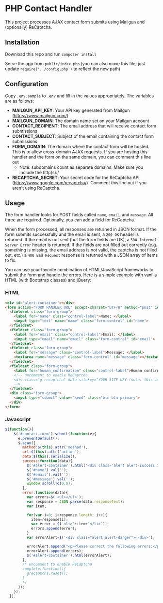 # PHP Contact Handler
This project processes AJAX contact form submits using Mailgun and (optionally) ReCaptcha.

## Installation

Download this repo and run `composer install`

Serve the app from `public/index.php` (you can also move this file; just update `require('../config.php')` to reflect the new path)

## Configuration

Copy `.env.sample` to `.env` and fill in the values appropriately. The variables are as follows:
- **MAILGUN_API_KEY**: Your API key generated from Mailgun (https://www.mailgun.com/)
- **MAILGUN_DOMAIN**: The domain name set on your Mailgun account
- **CONTACT_RECIPIENT**: The email address that will receive contact form submissions
- **CONTACT_SUBJECT**: Subject of the email containing the contact form submissions
- **FORM_DOMAIN**: The domain where the contact form will be hosted. This is to allow cross-domain AJAX requests. If you are hosting this handler and the form on the same domain, you can comment this line out
  - Note: subdomains count as separate domains. Make sure you include the http(s):/
- **RECAPTCHA_SECRET**: Your secret code for the ReCaptcha API (https://www.google.com/recaptcha/). Comment this line out if you aren't using ReCaptcha.

## Usage

The form handler looks for POST fields called `name`, `email`, and `message`. All three are required. Optionally, you can add a field for ReCaptcha.

When the form processed, all responses are returned in JSON format. If the form submits successfully and the email is sent, a `200 OK` header is returned. If the email is not sent (but the form fields are OK), a `500 Internal Server Error` header is returned. If the fields are not filled out correctly (e.g. something is missing, the email address is not valid, the captcha is not filled out, etc.) a `400 Bad Request` response is returned with a JSON array of items to fix.

You can use your favorite combination of HTML/JavaScript frameworks to submit the form and handle the errors. Here is a simple example with vanilla HTML (with Bootstrap classes) and jQuery:

### HTML

```html
<div id='alert-container'></div>
<form action="FORM HANDLER URL" accept-charset="UTF-8" method="post" id="contact_form">
  <fieldset class="form-group">
    <label for="name" class="control-label">Name: </label>
    <input type="text" name="name" class="form-control" id="name">
  </fieldset>
  <fieldset class="form-group">
    <label for="email" class="control-label">Email: </label>
    <input type="email" name="email" class="form-control" id="email">
  </fieldset>
  <fieldset class="form-group">
    <label for="message" class="control-label">Message: </label>
    <textarea name="message" class="form-control" id="message"></textarea>
  </fieldset>
  <fieldset class="form-group">
    <label for="human_confirmation" class="control-label">Human confirmation: </label>
    <!-- uncomment to enable ReCaptcha
    <div class="g-recaptcha" data-sitekey="YOUR SITE KEY (note: this is NOT the same as the secret key in .env)"></div>
    -->
  </fieldset>
  <div class="form-group">
    <input type="submit" value="send" class="btn btn-primary">
  </div>
</form>
```

### Javascript

```js
$(function(){
    $('#contact_form').submit(function(e){
      e.preventDefault();
      $.ajax({
        method:$(this).attr('method'),
        url:$(this).attr('action'),
        data:$(this).serialize(),
        success:function(data){
          $('#alert-container').html("<div class='alert alert-success'><p>Message sent!</p></div>");
          $('#name').val('');
          $('#email').val('');
          $('#message').val('');
          window.scrollTo(0,0);
        },
        error:function(data){
          var errors=$('<ul></ul>');
          var response = JSON.parse(data.responseText);
          var item;

          for(var i=0; i<response.length; i++){
            item=response[i];
            var error = $('<li>'+item+'</li>');
            errors.append(error);
          }
          var errorAlert=$('<div class="alert alert-danger"></div>');

          errorAlert.append("<p>Please correct the following errors:</p>");
          errorAlert.append(errors);
          $('#alert-container').html(errorAlert);
        },
        /* uncomment to enable ReCaptcha
        complete:function(){
          grecaptcha.reset();
        }
        */
      });
    });
  });
```
